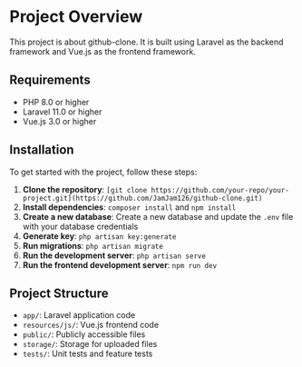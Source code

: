 # Project Overview
This project is about github-clone. It is built using Laravel as the backend framework and Vue.js as the frontend framework.

## Requirements
* PHP 8.0 or higher
* Laravel 11.0 or higher
* Vue.js 3.0 or higher


## Installation
To get started with the project, follow these steps:
1. **Clone the repository**: `[git clone https://github.com/your-repo/your-project.git](https://github.com/JamJam126/github-clone.git)`
2. **Install dependencies**: `composer install` and `npm install`
3. **Create a new database**: Create a new database and update the `.env` file with your database credentials
4. **Generate key**: `php artisan key:generate`
5. **Run migrations**: `php artisan migrate`
6. **Run the development server**: `php artisan serve`
7. **Run the frontend development server**: `npm run dev`

## Project Structure
* `app/`: Laravel application code
* `resources/js/`: Vue.js frontend code
* `public/`: Publicly accessible files
* `storage/`: Storage for uploaded files
* `tests/`: Unit tests and feature tests
